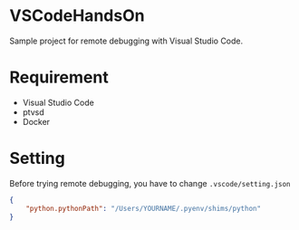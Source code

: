 # VSCodeHandsOn

Sample project for remote debugging with Visual Studio Code.

# Requirement

* Visual Studio Code
* ptvsd
* Docker

# Setting

Before trying remote debugging, you have to change `.vscode/setting.json`

```setting.json
{
    "python.pythonPath": "/Users/YOURNAME/.pyenv/shims/python"
}
```
